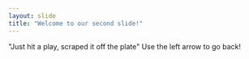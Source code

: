 ```yaml
---
layout: slide
title: "Welcome to our second slide!"
---
```

"Just hit a play, scraped it off the plate"
Use the left arrow to go back!

